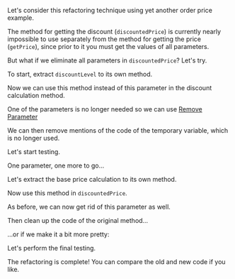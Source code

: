Let's consider this refactoring technique using yet another order price example.

The method for getting the discount (<code>discountedPrice</code>) is currently nearly impossible to use separately from the method for getting the price (<code>getPrice</code>), since prior to it you must get the values of all parameters.

But what if we eliminate all parameters in <code>discountedPrice</code>? Let's try.

To start, extract <code>discountLevel</code> to its own method.

Now we can use this method instead of this parameter in the discount calculation method.

One of the parameters is no longer needed so we can use <a href="/remove-parameter">Remove Parameter</a>

We can then remove mentions of the code of the temporary variable, which is no longer used.

Let's start testing.

One parameter, one more to go…

Let's extract the base price calculation to its own method.

Now use this method in <code>discountedPrice</code>.

As before, we can now get rid of this parameter as well.

Then clean up the code of the original method…

…or if we make it a bit more pretty:

Let's perform the final testing.

The refactoring is complete! You can compare the old and new code if you like.